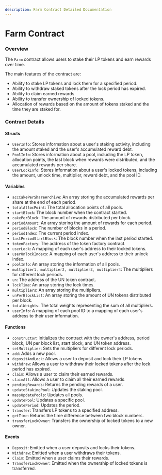 ```yaml
---
description: Farm Contract Detailed Documentation
---
```


# Farm Contract

### Overview

The `Farm` contract allows users to stake their LP tokens and earn rewards over time.&#x20;

The main features of the contract are:

* Ability to stake LP tokens and lock them for a specified period.
* Ability to withdraw staked tokens after the lock period has expired.
* Ability to claim earned rewards.
* Ability to transfer ownership of locked tokens.
* Allocation of rewards based on the amount of tokens staked and the time they are staked for.

### Contract Details

#### Structs

* `UserInfo`: Stores information about a user's staking activity, including the amount staked and the user's accumulated reward debt.
* `PoolInfo`: Stores information about a pool, including the LP token, allocation points, the last block when rewards were distributed, and the accumulated rewards per share.
* `UserLockInfo`: Stores information about a user's locked tokens, including the amount, unlock time, multiplier, reward debt, and the pool ID.

#### Variables

* `accCakePerShareArchive`: An array storing the accumulated rewards per share at the end of each period.
* `totalAllocPoint`: The total allocation points of all pools.
* `startBlock`: The block number when the contract started.
* `cakePerBlock`: The amount of rewards distributed per block.
* `periodAmount`: An array storing the amount of rewards for each period.
* `periodBlock`: The number of blocks in a period.
* `periodIndex`: The current period index.
* `lastPeriodStartBlock`: The block number when the last period started.
* `tokenFactory`: The address of the token factory contract.
* `userLock`: A mapping of each user's address to their locked tokens.
* `userUnlockIndexs`: A mapping of each user's address to their unlock index.
* `poolInfo`: An array storing the information of all pools.
* `multiplier1, multiplier2, multiplier3, multiplier4`: The multipliers for different lock periods.
* `un`: The address of the UN token contract.
* `lockTime`: An array storing the lock times.
* `multipliers`: An array storing the multipliers.
* `unPerBlockList`: An array storing the amount of UN tokens distributed per block.
* `totalWeights`: The total weights representing the sum of all multipliers.
* `userInfo`: A mapping of each pool ID to a mapping of each user's address to their user information.

#### Functions

* `constructor`: Initializes the contract with the owner's address, period block, UN per block list, start block, and UN token address.
* `setMultiplier`: Sets the multipliers for different lock periods.
* `add`: Adds a new pool.
* `depositAndLock`: Allows a user to deposit and lock their LP tokens.
* `withdraw`: Allows a user to withdraw their locked tokens after the lock period has expired.
* `claim`: Allows a user to claim their earned rewards.
* `claimAll`: Allows a user to claim all their earned rewards.
* `pendingRewards`: Returns the pending rewards of a user.
* `updateStakingPool`: Updates the staking pool.
* `massUpdatePools`: Updates all pools.
* `updatePool`: Updates a specific pool.
* `updatePeriod`: Updates the period.
* `transfer`: Transfers LP tokens to a specified address.
* `getTime`: Returns the time difference between two block numbers.
* `transferLockOwner`: Transfers the ownership of locked tokens to a new owner.

#### Events

* `Deposit`: Emitted when a user deposits and locks their tokens.
* `Withdraw`: Emitted when a user withdraws their tokens.
* `Claim`: Emitted when a user claims their rewards.
* `TransferLockOwner`: Emitted when the ownership of locked tokens is transferred.
